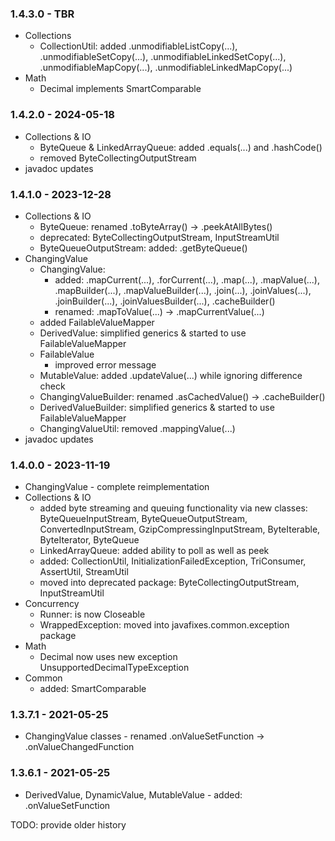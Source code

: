 ### 1.4.3.0 - TBR
- Collections
  - CollectionUtil: added .unmodifiableListCopy(...), .unmodifiableSetCopy(...), .unmodifiableLinkedSetCopy(...), .unmodifiableMapCopy(...), .unmodifiableLinkedMapCopy(...)
- Math
  - Decimal implements SmartComparable

### 1.4.2.0 - 2024-05-18
- Collections & IO
  - ByteQueue & LinkedArrayQueue: added .equals(...) and .hashCode()
  - removed ByteCollectingOutputStream
- javadoc updates

### 1.4.1.0 - 2023-12-28
- Collections & IO
  - ByteQueue: renamed .toByteArray() -> .peekAtAllBytes()
  - deprecated: ByteCollectingOutputStream, InputStreamUtil
  - ByteQueueOutputStream: added: .getByteQueue()
- ChangingValue
  - ChangingValue:
    - added: .mapCurrent(...), .forCurrent(...), .map(...), .mapValue(...), .mapBuilder(...), .mapValueBuilder(...), .join(...), .joinValues(...), .joinBuilder(...), .joinValuesBuilder(...), .cacheBuilder()
    - renamed: .mapToValue(...) -> .mapCurrentValue(...)
  - added FailableValueMapper
  - DerivedValue: simplified generics & started to use FailableValueMapper
  - FailableValue
    - improved error message
  - MutableValue: added .updateValue(...) while ignoring difference check
  - ChangingValueBuilder: renamed .asCachedValue() -> .cacheBuilder()
  - DerivedValueBuilder: simplified generics & started to use FailableValueMapper
  - ChangingValueUtil: removed .mappingValue(...)
- javadoc updates

### 1.4.0.0 - 2023-11-19
- ChangingValue - complete reimplementation
- Collections & IO
  - added byte streaming and queuing functionality via new classes: ByteQueueInputStream, ByteQueueOutputStream, ConvertedInputStream, GzipCompressingInputStream, ByteIterable, ByteIterator, ByteQueue
  - LinkedArrayQueue: added ability to poll as well as peek
  - added: CollectionUtil, InitializationFailedException, TriConsumer, AssertUtil, StreamUtil
  - moved into deprecated package: ByteCollectingOutputStream, InputStreamUtil
- Concurrency
  - Runner: is now Closeable
  - WrappedException: moved into javafixes.common.exception package
- Math
  - Decimal now uses new exception UnsupportedDecimalTypeException
- Common
  - added: SmartComparable

### 1.3.7.1 - 2021-05-25
- ChangingValue classes - renamed .onValueSetFunction -> .onValueChangedFunction

### 1.3.6.1 - 2021-05-25
- DerivedValue, DynamicValue, MutableValue - added: .onValueSetFunction


TODO: provide older history